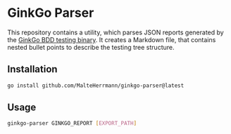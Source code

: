 # GinkGo Parser

This repository contains a utility, which parses JSON reports generated by the [GinkGo BDD testing binary](https://onsi.github.io/ginkgo/).
It creates a Markdown file, that contains nested bullet points to describe the testing tree structure.

## Installation

```bash
go install github.com/MalteHerrmann/ginkgo-parser@latest
```

## Usage

```bash
ginkgo-parser GINKGO_REPORT [EXPORT_PATH]
```
